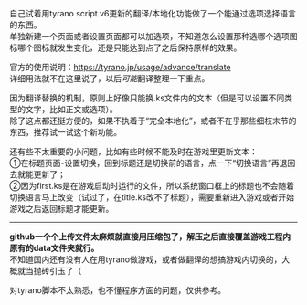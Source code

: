 自己试着用tyrano script v6更新的翻译/本地化功能做了一个能通过选项选择语言的东西。<br>
单独新建一个页面或者设置页面都可以加选项，不知道怎么设置那种选哪个选项图标哪个图标就发生变化，还是只能达到点了之后保持原样的效果。<br>

官方的使用说明：https://tyrano.jp/usage/advance/translate<br>
详细用法就不在这里说了，以后*可能*翻译整理一下重点。

因为翻译替换的机制，原则上好像只能换.ks文件内的文本（但是可以设置不同类型的文字，比如正文或选项）。<br>
除了这点都还挺方便的，如果不执着于“完全本地化”，或者不在乎那些细枝末节的东西，推荐试一试这个新功能。

还有些不太重要的小问题，比如有些时候不能及时在游戏里更新文本：<br>
①在标题页面-设置切换，回到标题还是切换前的语言，点一下“切换语言”再退回去就能更新了；<br>
②因为first.ks是在游戏启动时运行的文件，所以系统窗口框上的标题也不会随着切换语言马上改变（试过了，在title.ks改不了标题），需要重新进入游戏或者开始游戏之后返回标题才能更新。<br>

---

**github一个个上传文件太麻烦就直接用压缩包了，解压之后直接覆盖游戏工程内原有的data文件夹就行。**<br>
不知道国内还有没有人在用tyrano做游戏，或者做翻译的想搞游戏内切换的，大概就当抛砖引玉了（

对tyrano脚本不太熟悉，也不懂程序方面的问题，仅供参考。
